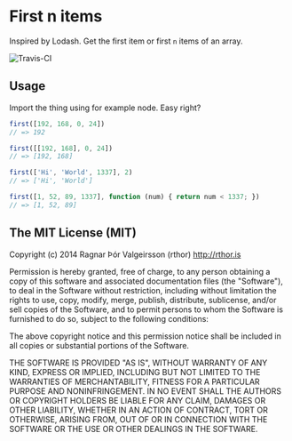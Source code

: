 # First n items

Inspired by Lodash. Get the first item or first `n` items of an array. 

![Travis-CI](https://api.travis-ci.org/rthor/first.png)

## Usage

Import the thing using for example node. Easy right?

```javascript
first([192, 168, 0, 24])
// => 192

first([[192, 168], 0, 24])
// => [192, 168]

first(['Hi', 'World', 1337], 2) 
// => ['Hi', 'World']

first([1, 52, 89, 1337], function (num) { return num < 1337; })
// => [1, 52, 89]
```

## The MIT License (MIT)

Copyright (c) 2014 Ragnar Þór Valgeirsson (rthor) http://rthor.is

Permission is hereby granted, free of charge, to any person obtaining a copy of this software and associated documentation files (the "Software"), to deal in the Software without restriction, including without limitation the rights to use, copy, modify, merge, publish, distribute, sublicense, and/or sell copies of the Software, and to permit persons to whom the Software is furnished to do so, subject to the following conditions:

The above copyright notice and this permission notice shall be included in all copies or substantial portions of the Software.

THE SOFTWARE IS PROVIDED "AS IS", WITHOUT WARRANTY OF ANY KIND, EXPRESS OR IMPLIED, INCLUDING BUT NOT LIMITED TO THE WARRANTIES OF MERCHANTABILITY, FITNESS FOR A PARTICULAR PURPOSE AND NONINFRINGEMENT. IN NO EVENT SHALL THE AUTHORS OR COPYRIGHT HOLDERS BE LIABLE FOR ANY CLAIM, DAMAGES OR OTHER LIABILITY, WHETHER IN AN ACTION OF CONTRACT, TORT OR OTHERWISE, ARISING FROM, OUT OF OR IN CONNECTION WITH THE SOFTWARE OR THE USE OR OTHER DEALINGS IN THE SOFTWARE.